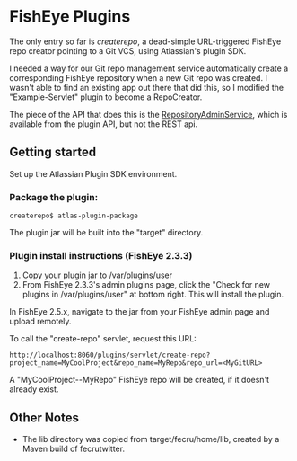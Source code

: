 FishEye Plugins
===============

The only entry so far is *createrepo*, a dead-simple URL-triggered FishEye repo creator pointing to a Git VCS, using Atlassian's plugin SDK. 

I needed a way for our Git repo management service automatically create a corresponding FishEye repository when a new Git repo was created.  I wasn't able to find an existing app out there that did this, so I modified the "Example-Servlet" plugin to become a RepoCreator.

The piece of the API that does this is the [RepositoryAdminService](http://docs.atlassian.com/fisheye-crucible/2.2.1/javadoc/com/atlassian/fisheye/spi/admin/services/RepositoryAdminService.html), which is available from the plugin API, but not the REST api.


Getting started
---------------

Set up the Atlassian Plugin SDK environment.

### Package the plugin:

	createrepo$ atlas-plugin-package

The plugin jar will be built into the "target" directory.

### Plugin install instructions (FishEye 2.3.3)

1. Copy your plugin jar to <Fisheye-Data-Root>/var/plugins/user
1. From FishEye 2.3.3's admin plugins page, click the "Check for new plugins in <Fisheye-Data-Root>/var/plugins/user" at bottom right.  This will install the plugin.

In FishEye 2.5.x, navigate to the jar from your FishEye admin page and upload remotely.

To call the "create-repo" servlet, request this URL:

	http://localhost:8060/plugins/servlet/create-repo?project_name=MyCoolProject&repo_name=MyRepo&repo_url=<MyGitURL>

A "MyCoolProject--MyRepo" FishEye repo will be created, if it doesn't already exist.

Other Notes
----------

* The lib directory was copied from target/fecru/home/lib, created by a Maven build of fecrutwitter.
